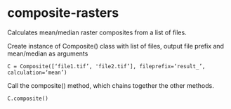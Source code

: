 # composite-rasters
Calculates mean/median raster composites from a list of files. 

Create instance of Composite() class with list of files, output file prefix and mean/median as arguments

`C = Composite([‘file1.tif’, 'file2.tif’], fileprefix=‘result_’, calculation=‘mean’)`

Call the composite() method, which chains together the other methods.

`C.composite()`
